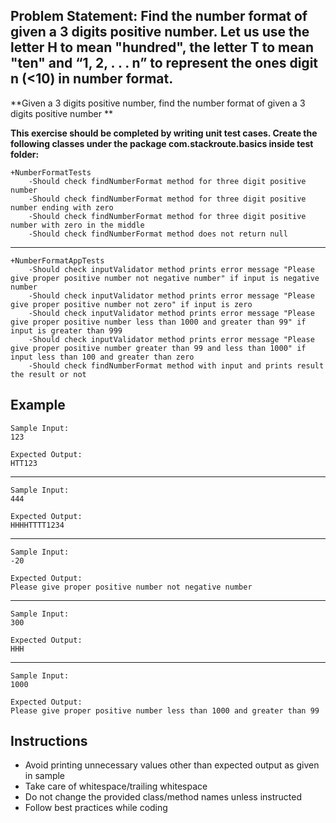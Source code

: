 ## Problem Statement: Find the number format of given a 3 digits positive number. Let us use the letter H to mean "hundred", the letter T to mean "ten" and “1, 2, . . . n” to represent the ones digit n (<10) in number format. ##

**Given a 3 digits positive number, find the number format of given a 3 digits positive number **

**This exercise should be completed by writing unit test cases. Create the following classes under the package com.stackroute.basics inside test folder:**


    +NumberFormatTests
        -Should check findNumberFormat method for three digit positive number
        -Should check findNumberFormat method for three digit positive number ending with zero 
        -Should check findNumberFormat method for three digit positive number with zero in the middle
        -Should check findNumberFormat method does not return null
------------------------------------------------------
    +NumberFormatAppTests
        -Should check inputValidator method prints error message "Please give proper positive number not negative number" if input is negative number 
        -Should check inputValidator method prints error message "Please give proper positive number not zero" if input is zero
        -Should check inputValidator method prints error message "Please give proper positive number less than 1000 and greater than 99" if input is greater than 999
        -Should check inputValidator method prints error message "Please give proper positive number greater than 99 and less than 1000" if input less than 100 and greater than zero
        -Should check findNumberFormat method with input and prints result the result or not 

## Example
    Sample Input:
    123
    
    Expected Output:   
    HTT123
--------------------------------------------------------
    Sample Input:
    444
    
    Expected Output:
    HHHHTTTT1234
--------------------------------------------------------
    Sample Input:
    -20
    
    Expected Output:
    Please give proper positive number not negative number
--------------------------------------------------------
    Sample Input:
    300
    
    Expected Output:
    HHH
--------------------------------------------------------
    Sample Input:
    1000
    
    Expected Output:
    Please give proper positive number less than 1000 and greater than 99
## Instructions
- Avoid printing unnecessary values other than expected output as given in sample
- Take care of whitespace/trailing whitespace
- Do not change the provided class/method names unless instructed
- Follow best practices while coding
